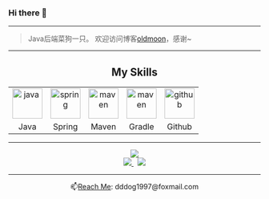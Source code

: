 ### Hi there 👋

---

> Java后端菜狗一只。
> 欢迎访问博客[oldmoon](https://oldmoon.top/)，感谢~

---

<div align="center">
    <h2>My Skills</h2>
    <table align="center">
        <tr align="center">
            <td>
                <a href="https://www.java.com/">
                   <img src="https://github.com/get-icon/geticon/raw/master/icons/java.svg" alt="java" width="60" height="60" />
                </a>
            </td>
            <td>
                <a href="https://spring.io/">
                   <img src="https://github.com/get-icon/geticon/raw/master/icons/spring.svg" alt="spring" width="60" height="60" />
                </a>
            </td>
            <td>
                <a href="https://maven.apache.org/">
                   <img src="https://github.com/get-icon/geticon/raw/master/icons/maven.svg" alt="maven" width="60" height="60" />
                </a>
            </td>
            <td>
                <a href="https://gradle.org/">
                   <img src="https://github.com/get-icon/geticon/raw/master/icons/gradle.svg" alt="maven" width="60" height="60" />
                </a>
            </td>
            <!-- <td>
                <a href="https://www.mysql.com/">
                   <img src="https://github.com/get-icon/geticon/raw/master/icons/mysql.svg" alt="mysql" width="60" height="60" />
                </a>
            </td>
            <td>
                <a href="https://redis.io/">
                   <img src="https://github.com/get-icon/geticon/raw/master/icons/redis.svg" alt="redis" width="60" height="60" />
                </a> 
            </td>
            <td>
                <a href="https://www.jetbrains.com/?from=simpler-robot">
                   <img src="https://github.com/get-icon/geticon/raw/master/icons/intellij-idea.svg" alt="intellij-idea" width="60" height="60" />
                </a>
            </td> -->
            <td>
                <a href="https://github.com/DingDangDog">
                   <img src="https://github.com/get-icon/geticon/raw/master/icons/github-icon.svg" alt="github" width="60" height="60" />
                </a>
            </td>
        </tr>
        <tr align="center">
            <td>Java</td>
            <td>Spring</td>
            <td>Maven</td>
            <td>Gradle</td>
            <!-- <td>Mysql</td>
            <td>Redis</td>
            <td>IDEA</td> -->
            <td>Github</td>
        </tr>
    </table>
</div>

---

<div align="center">
	<a href="https://github.com/DingDangDog">
		<img src="https://github-readme-stats.vercel.app/api?username=DingDangDog&show_icons=true&theme=tokyonight">
	</a>
	<br>	
	<a href="https://gitee.com/xxhu1997">
		<img src="https://img.shields.io/badge/DingDangDog-C71D23?style=for-the-badge&logo=gitee" />
	</a>
	&nbsp;
	<a href="https://github.com/DingDangDog">
		<img src="https://img.shields.io/badge/DingDangDog-0d1117?style=for-the-badge&logo=github" />
	</a>
	<hr/>
	📫<a href="mailto:dddog1997@foxmail.com">Reach Me</a>: dddog1997@foxmail.com
</div>







<!--
**DingDangDog/DingDangDog** is a ✨ _special_ ✨ repository because its `README.md` (this file) appears on your GitHub profile.

Here are some ideas to get you started:

- 🔭 I’m currently working on ...
- 🌱 I’m currently learning ...
- 👯 I’m looking to collaborate on ...
- 🤔 I’m looking for help with ...
- 💬 Ask me about ...
- 📫 How to reach me: ...
- 😄 Pronouns: ...
- ⚡ Fun fact: ...
  -->
